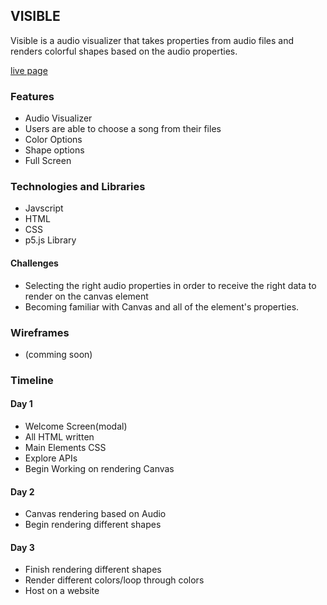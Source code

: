 ## VISIBLE ##

Visible is a audio visualizer that takes properties from audio files and renders colorful shapes based on the audio properties.

[live page](https://pavelaparcana.com/visible/)

### Features ###
- Audio Visualizer
- Users are able to choose a song from their files
- Color Options
- Shape options
- Full Screen

### Technologies and Libraries ###
- Javscript
- HTML
- CSS
- p5.js Library

#### Challenges ####
- Selecting the right audio properties in order to receive the right data to render on the canvas element
- Becoming familiar with Canvas and all of the element's properties.

### Wireframes ###
- (comming soon)

### Timeline ###
#### Day 1 ####
- Welcome Screen(modal)
- All HTML written
- Main Elements CSS
- Explore APIs
- Begin Working on rendering Canvas

#### Day 2 ####
- Canvas rendering based on Audio
- Begin rendering different shapes

#### Day 3 ####
- Finish rendering different shapes
- Render different colors/loop through colors
- Host on a website

